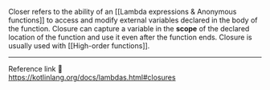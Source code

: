 Closer refers to the ability of an [[Lambda expressions & Anonymous functions]] to access and modify external variables declared in the body of the function. Closure can capture a variable in the **scope** of the declared location of the function and use it even after the function ends. Closure is usually used with [[High-order functions]]. 

---
Reference link 🙂      
https://kotlinlang.org/docs/lambdas.html#closures